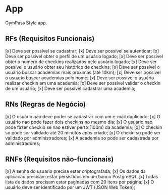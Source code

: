 # App

GymPass Style app.

## RFs (Requisitos Funcionais)

[x] Deve ser possível se cadastrar;
[x] Deve ser possível se autenticar;
[x] Deve ser possível obter o perfil de um usuário logado;
[x] Deve ser possível obter o numero de checkins realizados pelo usuário logado;
[x] Deve ser possível o usuário obter seu histórico de checkins;
[x] Deve ser possível o usuário buscar academias mais proximas (até 10km);
[x] Deve ser possível o usuario buscar academias pelo nome;
[x] Deve ser possível o usuário realizar checkin em uma academia;
[x] Deve ser possível validar o checkin de um usuário;
[x] Deve ser possível cadastrar uma academia;

## RNs (Regras de Negócio)

[x] O usuário nao deve poder se cadastrar com um e-mail duplicado;
[x] O usuário nao pode fazer dois checkins no mesmo dia;
[x] O usuário nao pode fazer checkin se nao estiver perto (100m) da academia;
[x] O checkin so pode ser validado até 20 minutos após criado;
[x] O chekin so pode ser validado por administradores;
[x] A academia so pode ser cadastrada por administradores;


## RNFs (Requisitos não-funcionais)

[x] A senha do usuario precisa estar criptografada;
[x] Os dados da aplicacao precisam estar persistidos em um banco PostgreSQL
[x] Todas lista de dados precisam estar paginadas com 20 itens por página;
[x] O usuário deve ser identificado por um JWT (JSON Web Token);
